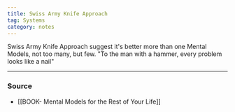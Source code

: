```yaml
---
title: Swiss Army Knife Approach
tag: Systems
category: notes
---
```


Swiss Army Knife Approach suggest it's better more than one Mental Models, not too many, but few. "To the man with a hammer, every problem looks like a nail"

--- 
### Source
- [[BOOK- Mental Models for the Rest of Your Life]]